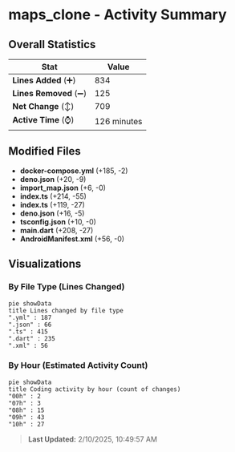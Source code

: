 # maps_clone - Activity Summary 

## Overall Statistics

| Stat                   | Value                                                             |
| ---------------------- | ----------------------------------------------------------------- |
| **Lines Added** (➕)   | 834                                          |
| **Lines Removed** (➖) | 125                                        |
| **Net Change** (↕)    | 709                |
| **Active Time** (⌚)   | 126 minutes |


## Modified Files
- **docker-compose.yml** (+185, -2)
- **deno.json** (+20, -9)
- **import_map.json** (+6, -0)
- **index.ts** (+214, -55)
- **index.ts** (+119, -27)
- **deno.json** (+16, -5)
- **tsconfig.json** (+10, -0)
- **main.dart** (+208, -27)
- **AndroidManifest.xml** (+56, -0)

## Visualizations

### By File Type (Lines Changed)

```mermaid
pie showData
title Lines changed by file type
".yml" : 187
".json" : 66
".ts" : 415
".dart" : 235
".xml" : 56
```

### By Hour (Estimated Activity Count)

```mermaid
pie showData
title Coding activity by hour (count of changes)
"00h" : 2
"07h" : 3
"08h" : 15
"09h" : 43
"10h" : 27
```


> **Last Updated:** 2/10/2025, 10:49:57 AM